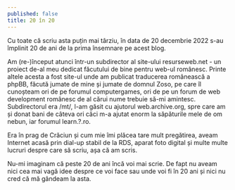 ```yaml
---
published: false
title: 20 în 20
---
```

Cu toate că scriu asta puțin mai târziu, în data de 20 decembrie 2022 s-au împlinit 20 de ani de la prima însemnare pe acest blog.

Am (re-)început atunci într-un subdirector al site-ului resurseweb.net - un proiect de-al meu dedicat făcutului de bine pentru web-ul românesc. Printe altele acesta a fost site-ul unde am publicat traducerea românească a phpBB, făcută jumate de mine și jumate de domnul Zoso, pe care îl cunoșteam ori de pe forumul computergames, ori de pe un forum de web development românesc de al cărui nume trebuie să-mi amintesc. Subdirectorul era /mt/, l-am găsit cu ajutorul web.archive.org, spre care am și donat bani de câteva ori căci m-a ajutat enorm la săpăturile mele de om nebun, iar forumul learn.?.ro.

Era în prag de Crăciun și cum mie îmi plăcea tare mult pregătirea, aveam Internet acasă prin dial-up stabil de la RDS, aparat foto digital și multe multe lucruri despre care să scriu, așa că am scris.

Nu-mi imaginam că peste 20 de ani încă voi mai scrie. De fapt nu aveam nici cea mai vagă idee despre ce voi face sau unde voi fi în 20 ani și nici nu cred că mă gândeam la asta.